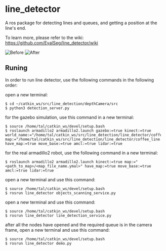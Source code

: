 # line_detector
A ros package for detecting lines and queues, and getting a position at the line's end.

To learn more, please refer to the wiki: https://github.com/EyalSeg/line_detector/wiki


![Before ](https://user-images.githubusercontent.com/10437548/69551704-d1acba80-0fa5-11ea-925a-df94bf7a8c64.png)
![After ](https://user-images.githubusercontent.com/10437548/69559435-9ebcf380-0fb2-11ea-8f36-50b736af8c79.png)


## Runing
In order to run line detector, use the following commands in the following order:

open a new terminal:
```
$ cd ~/catkin_ws/src/line_detection/depthCamera/src
$ python3 detection_server.py
```

for the gazebo simulation, use this command in a new terminal:
```
$ source /home/tal/catkin_ws/devel/setup.bash
$ roslaunch armadillo2 armadillo2.launch gazebo:=true kinect:=true world_name:="/home/tal/catkin_ws/src/line_detection/line_detector/coffee_line.world" map:="/home/tal/catkin_ws/src/line_detection/line_detector/coffee_line.yaml" have_map:=true move_base:=true amcl:=true lidar:=true
```

for the real armadillo2 robot, use the following command in a new terminal:
```
$ roslaunch armadillo2 armadillo2.launch kinect:=true map:="<path_to_map>/<map_file_name.ymal>" have_map:=true move_base:=true amcl:=true lidar:=true
```

open a new terminal and use this command:
```
$ source /home/tal/catkin_ws/devel/setup.bash
$ rosrun line_detector objects_scanning_service.py
```

open a new terminal and use this command:
```
$ source /home/tal/catkin_ws/devel/setup.bash
$ rosrun line_detector line_detection_service.py
```

after all the nodes have opened and the required queue is in the camera frame, open a new terminal and use this command:
```
$ source /home/tal/catkin_ws/devel/setup.bash
$ rosrun line_detector demo.py
```
